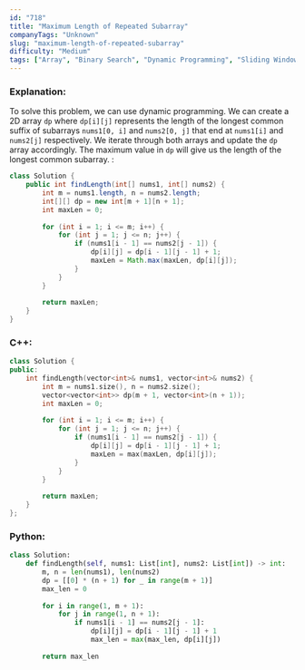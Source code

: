 ```yaml
---
id: "718"
title: "Maximum Length of Repeated Subarray"
companyTags: "Unknown"
slug: "maximum-length-of-repeated-subarray"
difficulty: "Medium"
tags: ["Array", "Binary Search", "Dynamic Programming", "Sliding Window", "Rolling Hash", "Hash Function"]
---
```


### Explanation:
To solve this problem, we can use dynamic programming. We can create a 2D array `dp` where `dp[i][j]` represents the length of the longest common suffix of subarrays `nums1[0, i]` and `nums2[0, j]` that end at `nums1[i]` and `nums2[j]` respectively. We iterate through both arrays and update the `dp` array accordingly. The maximum value in `dp` will give us the length of the longest common subarray.
:
```java
class Solution {
    public int findLength(int[] nums1, int[] nums2) {
        int m = nums1.length, n = nums2.length;
        int[][] dp = new int[m + 1][n + 1];
        int maxLen = 0;
        
        for (int i = 1; i <= m; i++) {
            for (int j = 1; j <= n; j++) {
                if (nums1[i - 1] == nums2[j - 1]) {
                    dp[i][j] = dp[i - 1][j - 1] + 1;
                    maxLen = Math.max(maxLen, dp[i][j]);
                }
            }
        }
        
        return maxLen;
    }
}
```

### C++:
```cpp
class Solution {
public:
    int findLength(vector<int>& nums1, vector<int>& nums2) {
        int m = nums1.size(), n = nums2.size();
        vector<vector<int>> dp(m + 1, vector<int>(n + 1));
        int maxLen = 0;
        
        for (int i = 1; i <= m; i++) {
            for (int j = 1; j <= n; j++) {
                if (nums1[i - 1] == nums2[j - 1]) {
                    dp[i][j] = dp[i - 1][j - 1] + 1;
                    maxLen = max(maxLen, dp[i][j]);
                }
            }
        }
        
        return maxLen;
    }
};
```

### Python:
```python
class Solution:
    def findLength(self, nums1: List[int], nums2: List[int]) -> int:
        m, n = len(nums1), len(nums2)
        dp = [[0] * (n + 1) for _ in range(m + 1)]
        max_len = 0
        
        for i in range(1, m + 1):
            for j in range(1, n + 1):
                if nums1[i - 1] == nums2[j - 1]:
                    dp[i][j] = dp[i - 1][j - 1] + 1
                    max_len = max(max_len, dp[i][j])
        
        return max_len
```